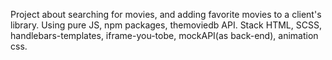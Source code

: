 Project about searching for movies, and adding favorite movies to a client's library. Using pure JS, npm packages, themoviedb API.
Stack HTML, SCSS, handlebars-templates, iframe-you-tobe, mockAPI(as back-end), animation css. 

